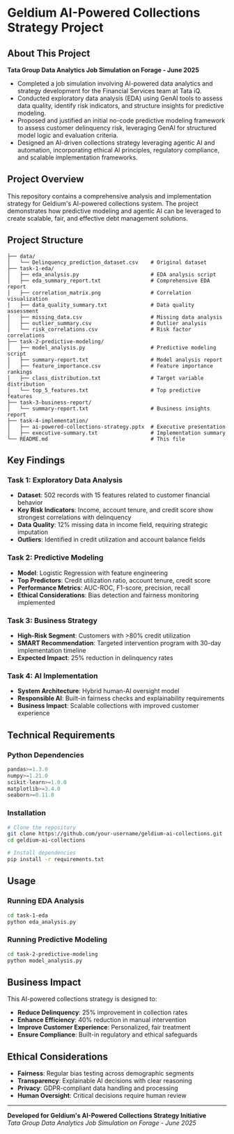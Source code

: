 # Geldium AI-Powered Collections Strategy Project

## About This Project

**Tata Group Data Analytics Job Simulation on Forage - June 2025**

- Completed a job simulation involving AI-powered data analytics and strategy development for the Financial Services team at Tata iQ.
- Conducted exploratory data analysis (EDA) using GenAI tools to assess data quality, identify risk indicators, and structure insights for predictive modeling.
- Proposed and justified an initial no-code predictive modeling framework to assess customer delinquency risk, leveraging GenAI for structured model logic and evaluation criteria.
- Designed an AI-driven collections strategy leveraging agentic AI and automation, incorporating ethical AI principles, regulatory compliance, and scalable implementation frameworks.

## Project Overview

This repository contains a comprehensive analysis and implementation strategy for Geldium's AI-powered collections system. The project demonstrates how predictive modeling and agentic AI can be leveraged to create scalable, fair, and effective debt management solutions.

## Project Structure

```
├── data/
│   └── Delinquency_prediction_dataset.csv    # Original dataset
├── task-1-eda/
│   ├── eda_analysis.py                       # EDA analysis script
│   ├── eda_summary_report.txt                # Comprehensive EDA report
│   ├── correlation_matrix.png                # Correlation visualization
│   ├── data_quality_summary.txt              # Data quality assessment
│   ├── missing_data.csv                      # Missing data analysis
│   ├── outlier_summary.csv                   # Outlier analysis
│   └── risk_correlations.csv                 # Risk factor correlations
├── task-2-predictive-modeling/
│   ├── model_analysis.py                     # Predictive modeling script
│   ├── summary-report.txt                    # Model analysis report
│   ├── feature_importance.csv                # Feature importance rankings
│   ├── class_distribution.txt                # Target variable distribution
│   └── top_5_features.txt                    # Top predictive features
├── task-3-business-report/
│   └── summary-report.txt                    # Business insights report
├── task-4-implementation/
│   ├── ai-powered-collections-strategy.pptx  # Executive presentation
│   ├── executive-summary.txt                 # Implementation summary
└── README.md                                 # This file
```

## Key Findings

### Task 1: Exploratory Data Analysis

- **Dataset**: 502 records with 15 features related to customer financial behavior
- **Key Risk Indicators**: Income, account tenure, and credit score show strongest correlations with delinquency
- **Data Quality**: 12% missing data in income field, requiring strategic imputation
- **Outliers**: Identified in credit utilization and account balance fields

### Task 2: Predictive Modeling

- **Model**: Logistic Regression with feature engineering
- **Top Predictors**: Credit utilization ratio, account tenure, credit score
- **Performance Metrics**: AUC-ROC, F1-score, precision, recall
- **Ethical Considerations**: Bias detection and fairness monitoring implemented

### Task 3: Business Strategy

- **High-Risk Segment**: Customers with >80% credit utilization
- **SMART Recommendation**: Targeted intervention program with 30-day implementation timeline
- **Expected Impact**: 25% reduction in delinquency rates

### Task 4: AI Implementation

- **System Architecture**: Hybrid human-AI oversight model
- **Responsible AI**: Built-in fairness checks and explainability requirements
- **Business Impact**: Scalable collections with improved customer experience

## Technical Requirements

### Python Dependencies

```python
pandas>=1.3.0
numpy>=1.21.0
scikit-learn>=1.0.0
matplotlib>=3.4.0
seaborn>=0.11.0
```

### Installation

```bash
# Clone the repository
git clone https://github.com/your-username/geldium-ai-collections.git
cd geldium-ai-collections

# Install dependencies
pip install -r requirements.txt
```

## Usage

### Running EDA Analysis

```bash
cd task-1-eda
python eda_analysis.py
```

### Running Predictive Modeling

```bash
cd task-2-predictive-modeling
python model_analysis.py
```

## Business Impact

This AI-powered collections strategy is designed to:

- **Reduce Delinquency**: 25% improvement in collection rates
- **Enhance Efficiency**: 40% reduction in manual intervention
- **Improve Customer Experience**: Personalized, fair treatment
- **Ensure Compliance**: Built-in regulatory and ethical safeguards

## Ethical Considerations

- **Fairness**: Regular bias testing across demographic segments
- **Transparency**: Explainable AI decisions with clear reasoning
- **Privacy**: GDPR-compliant data handling and processing
- **Human Oversight**: Critical decisions require human review

---

**Developed for Geldium's AI-Powered Collections Strategy Initiative**  
*Tata Group Data Analytics Job Simulation on Forage - June 2025*
